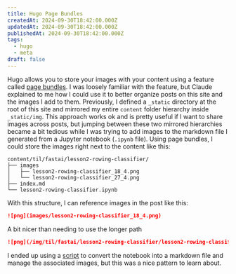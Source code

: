 ```yaml
---
title: Hugo Page Bundles
createdAt: 2024-09-30T18:42:00.000Z
updatedAt: 2024-09-30T18:42:00.000Z
publishedAt: 2024-09-30T18:42:00.000Z
tags:
  - hugo
  - meta
draft: false
---
```


Hugo allows you to store your images with your content using a feature called [page bundles](https://gohugo.io/content-management/page-bundles/).
I was loosely familiar with the feature, but Claude explained to me how I could use it to better organize posts on this site and the images I add to them.
Previously, I defined a `_static` directory at the root of this site and mirrored my entire `content` folder hierarchy inside `_static/img`.
This approach works ok and is pretty useful if I want to share images across posts, but jumping between these two mirrored hierarchies became a bit tedious while I was trying to add images to the markdown file I generated from a Jupyter notebook (`.ipynb` file).
Using page bundles, I could store the images right next to the content like this:

```text
content/til/fastai/lesson2-rowing-classifier/
├── images
│   ├── lesson2-rowing-classifier_18_4.png
│   └── lesson2-rowing-classifier_27_4.png
├── index.md
└── lesson2-rowing-classifier.ipynb
```

With this structure, I can reference images in the post like this:

```md
![png](images/lesson2-rowing-classifier_18_4.png)
```

A bit nicer than needing to use the longer path

```md
![png](/img/til/fastai/lesson2-rowing-classifier/lesson2-rowing-classifier_18_4.png)
```

I ended up using a [script](https://github.com/danielcorin/blog/blob/main/scripts/convert_notebook.py) to convert the notebook into a markdown file and manage the associated images, but this was a nice pattern to learn about.
